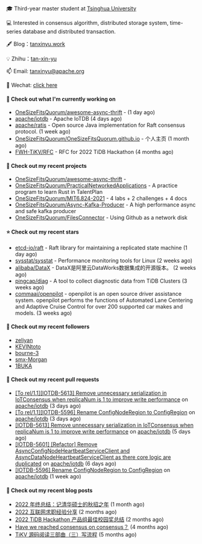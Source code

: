 🎓 Third-year master student at [Tsinghua University](https://www.tsinghua.edu.cn/)

💻 Interested in consensus algorithm, distributed storage system, time-series database and distributed transaction.

🖋 Blog：[tanxinyu.work](https://tanxinyu.work)

💡 Zhihu：[tan-xin-yu](https://www.zhihu.com/people/tan-xin-yu-22)

📫 Email: [tanxinyu@apache.org](mailto:tanxinyu@apache.org)

💬 Wechat: [click here](https://github.com/LebronAl/LebronAl/issues/1)

#### 👷 Check out what I'm currently working on

- [OneSizeFitsQuorum/awesome-async-thrift](https://github.com/OneSizeFitsQuorum/awesome-async-thrift) -  (1 day ago)
- [apache/iotdb](https://github.com/apache/iotdb) - Apache IoTDB (4 days ago)
- [apache/ratis](https://github.com/apache/ratis) - Open source Java implementation for Raft consensus protocol. (1 week ago)
- [OneSizeFitsQuorum/OneSizeFitsQuorum.github.io](https://github.com/OneSizeFitsQuorum/OneSizeFitsQuorum.github.io) - 个人主页 (1 month ago)
- [FWH-TiKV/RFC](https://github.com/FWH-TiKV/RFC) - RFC for 2022 TiDB Hackathon (4 months ago)

#### 🌱 Check out my recent projects

- [OneSizeFitsQuorum/awesome-async-thrift](https://github.com/OneSizeFitsQuorum/awesome-async-thrift) - 
- [OneSizeFitsQuorum/PracticalNetworkedApplications](https://github.com/OneSizeFitsQuorum/PracticalNetworkedApplications) - A practice program to learn Rust in TalentPlan
- [OneSizeFitsQuorum/MIT6.824-2021](https://github.com/OneSizeFitsQuorum/MIT6.824-2021) - 4 labs &#43; 2 challenges &#43; 4 docs
- [OneSizeFitsQuorum/Async-Kafka-Producer](https://github.com/OneSizeFitsQuorum/Async-Kafka-Producer) - A high performance async and safe kafka producer
- [OneSizeFitsQuorum/FilesConnector](https://github.com/OneSizeFitsQuorum/FilesConnector) - Using Github as a network disk

#### ⭐ Check out my recent stars

- [etcd-io/raft](https://github.com/etcd-io/raft) - Raft library for maintaining a replicated state machine (1 day ago)
- [sysstat/sysstat](https://github.com/sysstat/sysstat) - Performance monitoring tools for Linux (2 weeks ago)
- [alibaba/DataX](https://github.com/alibaba/DataX) - DataX是阿里云DataWorks数据集成的开源版本。 (2 weeks ago)
- [pingcap/diag](https://github.com/pingcap/diag) - A tool to collect diagnostic data from TiDB Clusters (3 weeks ago)
- [commaai/openpilot](https://github.com/commaai/openpilot) - openpilot is an open source driver assistance system. openpilot performs the functions of Automated Lane Centering and Adaptive Cruise Control for over 200 supported car makes and models. (3 weeks ago)

#### 👯 Check out my recent followers

- [zeliyan](https://github.com/zeliyan)
- [KEVINtoto](https://github.com/KEVINtoto)
- [bourne-3](https://github.com/bourne-3)
- [smx-Morgan](https://github.com/smx-Morgan)
- [1BUKA](https://github.com/1BUKA)

#### 🔨 Check out my recent pull requests

- [[To rel/1.1][IOTDB-5613] Remove unnecessary serialization in IoTConsensus when replicaNum is 1 to improve write performance](https://github.com/apache/iotdb/pull/9216) on [apache/iotdb](https://github.com/apache/iotdb) (3 days ago)
- [[To rel/1.1][IOTDB-5596] Rename ConfigNodeRegion to ConfigRegion](https://github.com/apache/iotdb/pull/9215) on [apache/iotdb](https://github.com/apache/iotdb) (3 days ago)
- [[IOTDB-5613] Remove unnecessary serialization in IoTConsensus when replicaNum is 1 to improve write performance](https://github.com/apache/iotdb/pull/9204) on [apache/iotdb](https://github.com/apache/iotdb) (5 days ago)
- [[IOTDB-5601] [Refactor] Remove AsyncConfigNodeHeartbeatServiceClient and AsyncDataNodeHeartbeatServiceClient as there core logic are duplicated](https://github.com/apache/iotdb/pull/9180) on [apache/iotdb](https://github.com/apache/iotdb) (6 days ago)
- [[IOTDB-5596] Rename ConfigNodeRegion to ConfigRegion](https://github.com/apache/iotdb/pull/9168) on [apache/iotdb](https://github.com/apache/iotdb) (1 week ago)

#### 📜 Check out my recent blog posts

- [2022 年终总结：记清华硕士的秋招之年](https://tanxinyu.work/2022-annual-summary/) (1 month ago)
- [2022 互联网求职经验分享](https://tanxinyu.work/2022-internet-job-hunting-experience-sharing/) (2 months ago)
- [2022 TiDB Hackathon 产品组最佳校园奖总结](https://tanxinyu.work/2022-tidb-hackathon/) (2 months ago)
- [Have we reached consensus on consensus？](https://tanxinyu.work/have-we-reached-consensus-on-consensus/) (4 months ago)
- [TiKV 源码阅读三部曲（三）写流程](https://tanxinyu.work/tikv-source-code-reading-write/) (5 months ago)
